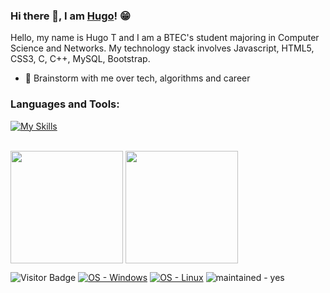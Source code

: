 ### Hi there 👋, I am [Hugo](https://HugoTby.github.io/)! 😁

Hello, my name is Hugo T and I am a BTEC's student majoring in Computer Science and Networks. My technology stack involves Javascript, HTML5, CSS3, C, C++, MySQL, Bootstrap.

- 💬 Brainstorm with me over tech, algorithms and career

### Languages and Tools:

[![My Skills](https://skillicons.dev/icons?i=html,css,js,c,cpp,java,git,github,wordpress)](https://skillicons.dev)
<br />
<br />


<p align="left">
<img height="180em" src="https://github-readme-stats.vercel.app/api?username=HugoTby&theme=dark&show_icons=trueinclude_all_commits=true&custom_title=GitHub%20Stats" align = "center"/>
<img height="180em" src="https://github-readme-stats.vercel.app/api/top-langs/?username=HugoTby&theme=dark&hide=TeX&layout=compact&langs_count=8" align = "center"/>
</p>


![Visitor Badge](https://visitor-badge.laobi.icu/badge?page_id=HugoTby.HugoTby)
[![OS - Windows](https://img.shields.io/badge/OS-Windows-blue?logo=windows&logoColor=white)](https://www.microsoft.com/ "Go to Microsoft homepage")
[![OS - Linux](https://img.shields.io/badge/OS-Linux-blue?logo=linux&logoColor=white)](https://www.linux.org/ "Go to Linux homepage")
![maintained - yes](https://img.shields.io/badge/betagames-CEO-blue)
